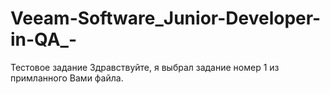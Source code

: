 # Veeam-Software_Junior-Developer-in-QA_-
Тестовое задание
Здравствуйте, я выбрал задание номер 1 из примланного Вами файла.
